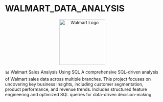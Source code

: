 # WALMART_DATA_ANALYSIS
<p align="center">
  <img src="walmart_logo.webp" alt="Walmart Logo" width="150">
</p>



📊 Walmart Sales Analysis Using SQL A comprehensive SQL-driven analysis of Walmart sales data across multiple branches. This project focuses on uncovering key business insights, including customer segmentation, product performance, and revenue trends. Includes structured feature engineering and optimized SQL queries for data-driven decision-making.
